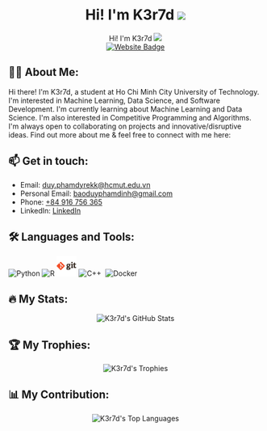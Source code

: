 <div id="hey" align="center">
<h1 align="center">
    Hi! I'm K3r7d
    <img src="https://media.giphy.com/media/hvRJCLFzcasrR4ia7z/giphy.gif" width=40 />
</h1>
    Hi!
    I'm K3r7d
    <img src="https://media.giphy.com/media/hvRJCLFzcasrR4ia7z/giphy.gif" width=40 />
  </h1>
</div>

<div id="badges" align="center">
  <a href="duy.phamdyrekk@hcmut.edu.vn">
    <img src="https://img.shields.io/badge/-Email%20Me-red?style=for-the-badge" alt="Website Badge"/>
  </a>
</div>


## :man_technologist: About Me:
Hi there! I'm K3r7d, a student at Ho Chi Minh City University of Technology. I'm interested in Machine Learning, Data Science, and Software Development. I'm currently learning about Machine Learning and Data Science. I'm also interested in Competitive Programming and Algorithms. I'm always open to collaborating on projects and innovative/disruptive ideas. Find out more about me & feel free to connect with me here:

## :mailbox: Get in touch:
- Email: [duy.phamdyrekk@hcmut.edu.vn](duy.phamdyrekk@hcmut.edu.vn)
- Personal Email: [baoduyphamdinh@gmail.com](baoduyphamdinh@gmail.com)
- Phone: [+84 916 756 365](tel:+84916756365)
- LinkedIn: [LinkedIn](https://www.linkedin.com/in/keryd944/)


## :hammer_and_wrench: Languages and Tools:
<div>
    <img src="https://cdn.jsdelivr.net/gh/devicons/devicon/icons/python/python-original.svg" title="Python" alt="Python" width="40" height="40"/>   
    <img src="https://cdn.jsdelivr.net/gh/devicons/devicon/icons/r/r-original.svg" title="R" alt="R" width="40" height="40"/>
    <img src="https://github.com/devicons/devicon/blob/master/icons/git/git-original-wordmark.svg" title="Git" **alt="Git" width="40" height="40"/>
    <img src="https://cdn.jsdelivr.net/gh/devicons/devicon/icons/cplusplus/cplusplus-original.svg" title="C++" alt="C++" width="40" height="40"/>&nbsp;
    <img src="https://cdn.jsdelivr.net/gh/devicons/devicon/icons/docker/docker-original.svg" title="Docker" alt="Docker" width="40" height="40"/>&nbsp;
</div>
 

  
## :fire: My Stats:
<div align="center">
  <img src="https://github-readme-stats.vercel.app/api?username=K3r7d&show_icons=true&theme=radical" alt="K3r7d's GitHub Stats" />
</div>

## :trophy: My Trophies:
<div align="center">
  <img src="https://github-profile-trophy.vercel.app/?username=K3r7d&theme=onedark" alt="K3r7d's Trophies" />
</div>

## :bar_chart: My Contribution:
<div align="center">
  <img src="https://github-readme-stats.vercel.app/api/top-langs/?username=K3r7d&layout=compact&theme=radical" alt="K3r7d's Top Languages" />
</div>
